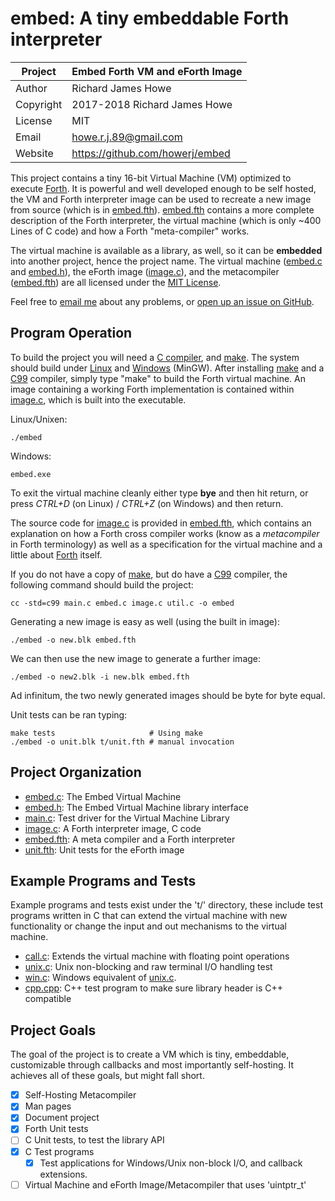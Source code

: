 # embed: A tiny embeddable Forth interpreter

| Project   | Embed Forth VM and eForth Image   |
| --------- | --------------------------------- |
| Author    | Richard James Howe                |
| Copyright | 2017-2018 Richard James Howe      |
| License   | MIT                               |
| Email     | howe.r.j.89@gmail.com             |
| Website   | <https://github.com/howerj/embed> |

This project contains a tiny 16-bit Virtual Machine (VM) optimized to execute 
[Forth][]. It is powerful and well developed enough to be self hosted, 
the VM and Forth interpreter image can be used to recreate a new image from
source (which is in [embed.fth][]). [embed.fth][] contains a more complete
description of the Forth interpreter, the virtual machine (which is only ~400
Lines of C code) and how a Forth "meta-compiler" works.

The virtual machine is available as a library, as well, so it can be
**embedded** into another project, hence the project name. The virtual machine
([embed.c][] and [embed.h][]), the eForth image ([image.c][]), and the metacompiler 
([embed.fth][]) are all licensed under the [MIT License][].

Feel free to [email me][] about any problems, or [open up an issue on GitHub][].

## Program Operation

To build the project you will need a [C compiler][], and [make][]. The
system should build under [Linux][] and [Windows][] (MinGW). After installing
[make][] and a [C99][] compiler, simply type "make" to build the
Forth virtual machine. An image containing a working Forth
implementation is contained within [image.c][], which is built into
the executable.

Linux/Unixen:

	./embed

Windows:

	embed.exe

To exit the virtual machine cleanly either type **bye** and then hit
return, or press *CTRL+D* (on Linux) / *CTRL+Z* (on Windows) and then return.

The source code for [image.c][] is provided in [embed.fth][], which contains
an explanation on how a Forth cross compiler works (know as a *metacompiler* in
Forth terminology) as well as a specification for the virtual machine and a
little about [Forth][] itself.

If you do not have a copy of [make][], but do have a [C99][] compiler, the
following command should build the project:

	cc -std=c99 main.c embed.c image.c util.c -o embed

Generating a new image is easy as well (using the built in image):

	./embed -o new.blk embed.fth

We can then use the new image to generate a further image:

	./embed -o new2.blk -i new.blk embed.fth

Ad infinitum, the two newly generated images should be byte for byte equal.


Unit tests can be ran typing:

	make tests                     # Using make
	./embed -o unit.blk t/unit.fth # manual invocation

## Project Organization

* [embed.c][]: The Embed Virtual Machine
* [embed.h][]: The Embed Virtual Machine library interface
* [main.c][]: Test driver for the Virtual Machine Library
* [image.c][]: A Forth interpreter image, C code
* [embed.fth][]: A meta compiler and a Forth interpreter
* [unit.fth][]: Unit tests for the eForth image

## Example Programs and Tests

Example programs and tests exist under the 't/' directory, these include test
programs written in C that can extend the virtual machine with new
functionality or change the input and out mechanisms to the virtual machine.

* [call.c][]:  Extends the virtual machine with floating point operations
* [unix.c][]:  Unix non-blocking and raw terminal I/O handling test
* [win.c][]:   Windows equivalent of [unix.c][].
* [cpp.cpp][]: C++ test program to make sure library header is C++ compatible

## Project Goals

The goal of the project is to create a VM which is tiny, embeddable, 
customizable through callbacks and most importantly self-hosting. It achieves
all of these goals, but might fall short.

* [x] Self-Hosting Metacompiler
* [x] Man pages
* [x] Document project
* [x] Forth Unit tests
* [ ] C Unit tests, to test the library API
* [x] C Test programs
  * [x] Test applications for Windows/Unix non-block I/O, and callback
    extensions.
* [ ] Virtual Machine and eForth Image/Metacompiler that uses 'uintptr\_t'

[MIT License]: LICENSE
[embed.c]: embed.c
[main.c]: main.c
[embed.h]: embed.h
[image.c]: image.c
[unit.fth]: t/unit.fth
[embed.fth]: embed.fth
[call.c]: t/call.c
[unix.c]: t/unix.c
[win.c]: t/win.c
[cpp.cpp]: t/cpp.cpp
[C compiler]: https://gcc.gnu.org/
[make]: https://www.gnu.org/software/make/
[Windows]: https://en.wikipedia.org/wiki/Microsoft_Windows
[Linux]: https://en.wikipedia.org/wiki/Linux
[C99]: https://en.wikipedia.org/wiki/C99
[forth]: https://en.wikipedia.org/wiki/Forth_(programming_language)
[open up an issue on GitHub]: https://github.com/howerj/embed/issues
[email me]: mailto:howe.r.j.89@gmail.com
